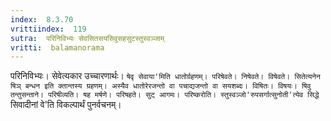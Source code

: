 ```yaml
---
index:  8.3.70
vrittiindex:  119
sutra:  परिनिविभ्यः सेवसितसयसिवुसहसुटस्तुस्वञ्जाम्
vritti:  balamanorama 
---
```


परिनिविभ्यः। सेवेत्यकार उच्चारणार्थः। `षेवृ सेवाया'मिति धातोर्ग्रहणम्। परिषेवते। निषेवते। विषेवते। सितेत्यनेन षिञ् बन्धन इति क्तान्तस्य ग्रहणम्। अस्यैव धातोरेरजन्तो वा पचाद्यजन्तो वा सयशब्दः। विषितः। विषयः। षिवु तन्तुसन्ताने। परिषीव्यति। षह मर्षणे। परिषहते। सुट् आगमः। परिष्करोति। स्तुस्वञ्जो'रुपसर्गात्सुनोती'त्येव सिद्धे `सिवादीनां वे'ति विकल्पार्थं पुनर्वचनम्।

